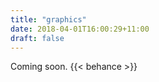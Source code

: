 ```yaml
---
title: "graphics"
date: 2018-04-01T16:00:29+11:00
draft: false
---
```

Coming soon.
{{< behance >}}
